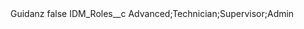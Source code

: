 <?xml version="1.0" encoding="UTF-8"?>
<CustomMetadata xmlns="http://soap.sforce.com/2006/04/metadata" xmlns:xsi="http://www.w3.org/2001/XMLSchema-instance" xmlns:xsd="http://www.w3.org/2001/XMLSchema">
    <label>Guidanz</label>
    <protected>false</protected>
    <values>
        <field>IDM_Roles__c</field>
        <value xsi:type="xsd:string">Advanced;Technician;Supervisor;Admin</value>
    </values>
</CustomMetadata>
